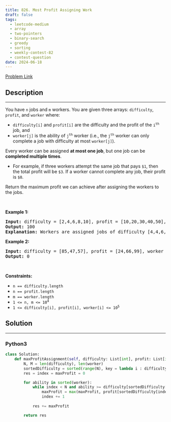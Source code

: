 ```yaml
---
title: 826. Most Profit Assigning Work
draft: false
tags: 
  - leetcode-medium
  - array
  - two-pointers
  - binary-search
  - greedy
  - sorting
  - weekly-contest-82
  - contest-question
date: 2024-06-18
---
```


[Problem Link](https://leetcode.com/problems/most-profit-assigning-work/)

## Description

---
<p>You have <code>n</code> jobs and <code>m</code> workers. You are given three arrays: <code>difficulty</code>, <code>profit</code>, and <code>worker</code> where:</p>

<ul>
	<li><code>difficulty[i]</code> and <code>profit[i]</code> are the difficulty and the profit of the <code>i<sup>th</sup></code> job, and</li>
	<li><code>worker[j]</code> is the ability of <code>j<sup>th</sup></code> worker (i.e., the <code>j<sup>th</sup></code> worker can only complete a job with difficulty at most <code>worker[j]</code>).</li>
</ul>

<p>Every worker can be assigned <strong>at most one job</strong>, but one job can be <strong>completed multiple times</strong>.</p>

<ul>
	<li>For example, if three workers attempt the same job that pays <code>$1</code>, then the total profit will be <code>$3</code>. If a worker cannot complete any job, their profit is <code>$0</code>.</li>
</ul>

<p>Return the maximum profit we can achieve after assigning the workers to the jobs.</p>

<p>&nbsp;</p>
<p><strong class="example">Example 1:</strong></p>

<pre>
<strong>Input:</strong> difficulty = [2,4,6,8,10], profit = [10,20,30,40,50], worker = [4,5,6,7]
<strong>Output:</strong> 100
<strong>Explanation:</strong> Workers are assigned jobs of difficulty [4,4,6,6] and they get a profit of [20,20,30,30] separately.
</pre>

<p><strong class="example">Example 2:</strong></p>

<pre>
<strong>Input:</strong> difficulty = [85,47,57], profit = [24,66,99], worker = [40,25,25]
<strong>Output:</strong> 0
</pre>

<p>&nbsp;</p>
<p><strong>Constraints:</strong></p>

<ul>
	<li><code>n == difficulty.length</code></li>
	<li><code>n == profit.length</code></li>
	<li><code>m == worker.length</code></li>
	<li><code>1 &lt;= n, m &lt;= 10<sup>4</sup></code></li>
	<li><code>1 &lt;= difficulty[i], profit[i], worker[i] &lt;= 10<sup>5</sup></code></li>
</ul>


## Solution

---
### Python3
``` py title='most-profit-assigning-work'
class Solution:
    def maxProfitAssignment(self, difficulty: List[int], profit: List[int], worker: List[int]) -> int:
        N, M = len(difficulty), len(worker)
        sortedDifficulty = sorted(range(N), key = lambda i : difficulty[i])
        res = index = maxProfit = 0

        for ability in sorted(worker):
            while index < N and ability >= difficulty[sortedDifficulty[index]]:
                maxProfit = max(maxProfit, profit[sortedDifficulty[index]])
                index += 1
            
            res += maxProfit

        return res
```

